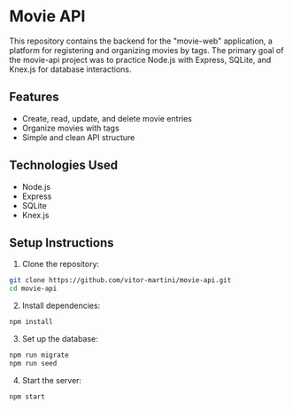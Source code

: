 # Movie API

This repository contains the backend for the "movie-web" application, a platform for registering and organizing movies by tags. The primary goal of the movie-api project was to practice Node.js with Express, SQLite, and Knex.js for database interactions.
## Features
- Create, read, update, and delete movie entries
- Organize movies with tags
- Simple and clean API structure
## Technologies Used
- Node.js
- Express
- SQLite
- Knex.js
## Setup Instructions 
1. Clone the repository:

```bash
git clone https://github.com/vitor-martini/movie-api.git
cd movie-api
``` 
2. Install dependencies:

```bash
npm install
``` 
3. Set up the database:

```bash
npm run migrate
npm run seed
``` 
4. Start the server:

```bash
npm start
```